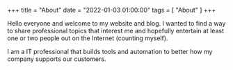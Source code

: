 +++
title = "About"
date = "2022-01-03 01:00:00"
tags = [ "About" ]
+++

Hello everyone and welcome to my website and blog. I wanted to find a way to share professional topics that interest me and hopefully entertain at least one or two people out on the Internet (counting myself).

I am a IT professional that builds tools and automation to better how my company supports our customers.
